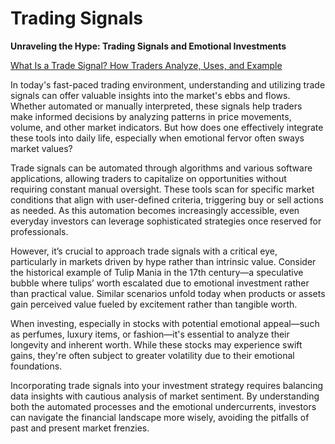 # Trading Signals

**Unraveling the Hype: Trading Signals and Emotional Investments**

[What Is a Trade Signal? How Traders Analyze, Uses, and Example](https://www.investopedia.com/terms/t/trade-signal.asp)

In today's fast-paced trading environment, understanding and utilizing trade signals can offer valuable insights into the market's ebbs and flows. Whether automated or manually interpreted, these signals help traders make informed decisions by analyzing patterns in price movements, volume, and other market indicators. But how does one effectively integrate these tools into daily life, especially when emotional fervor often sways market values?

Trade signals can be automated through algorithms and various software applications, allowing traders to capitalize on opportunities without requiring constant manual oversight. These tools scan for specific market conditions that align with user-defined criteria, triggering buy or sell actions as needed. As this automation becomes increasingly accessible, even everyday investors can leverage sophisticated strategies once reserved for professionals.

However, it’s crucial to approach trade signals with a critical eye, particularly in markets driven by hype rather than intrinsic value. Consider the historical example of Tulip Mania in the 17th century—a speculative bubble where tulips’ worth escalated due to emotional investment rather than practical value. Similar scenarios unfold today when products or assets gain perceived value fueled by excitement rather than tangible worth.

When investing, especially in stocks with potential emotional appeal—such as perfumes, luxury items, or fashion—it's essential to analyze their longevity and inherent worth. While these stocks may experience swift gains, they're often subject to greater volatility due to their emotional foundations.

Incorporating trade signals into your investment strategy requires balancing data insights with cautious analysis of market sentiment. By understanding both the automated processes and the emotional undercurrents, investors can navigate the financial landscape more wisely, avoiding the pitfalls of past and present market frenzies.
